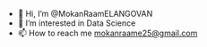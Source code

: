
- 👋 Hi, I’m @MokanRaamELANGOVAN
- 👀 I’m interested in Data Science
- 📫 How to reach me mokanraame25@gmail.com

<!---
MokanRaamEL5870/MokanRaamEL5870 is a ✨ special ✨ repository because its `README.md` (this file) appears on your GitHub profile.
You can click the Preview link to take a look at your changes.
--->
